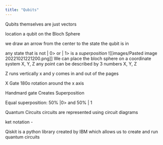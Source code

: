 ```yaml
---
title: "Qubits"
---
```

Qubits themselves are just vectors

location a qubit on the Bloch Sphere

we draw an arrow from the center to the state the qubit is in

any state that is not | 0> or | 1> is a *superposition*
![[images/Pasted image 20221021221200.png]]
We can place the bloch sphere on a coordinate system X, Y, Z any point can be described by 3 numbers X, Y, Z

Z runs vertically
x and y comes in and out of the pages

X Gate 
180o rotation around the x axis

Handmard gate
Creates Superposition

Equal superposition: 50% |0> and 50% | 1

Quantum Circuits
circuits are represented using circuit diagrams


ket notation - 

Qiskit is a python library created by IBM which allows us to create and run quantum circuits

